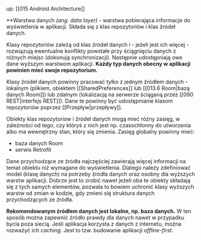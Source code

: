 up: [[015 Android Architecture]]

**Warstwa danych _(ang. data layer)_ - warstwa pobierająca informacje do wyświetlenia w aplikacji. Składa się z klas repozytoriów i klas źródeł danych. 

Klasy repozytoriów zależą od klas źródeł danych i - jeżeli jest ich więcej - rozwiązują ewentualne konflikty powstałe przy ściągnięciu danych z różnych miejsc (dokonują synchronizacji). Następnie udostępniają owe dane wyższym warstwom aplikacji. **Każdy typ danych obecny w aplikacji powinien mieć swoje repozytorium.**

Klasy źródeł danych powinny pracować tylko z jednym źródłem danych - lokalnym (plikiem, obiektem [[SharedPreferences]] lub [[013.6 Room|bazą danych Room]]) lub zdalnym (lokalizacją na serwerze ściąganą przez [[090 REST|interfejs REST]]). Dane te powinny być udostępnianie klasom repozytoriów poprzez [[Przepływ|przepływy]].

Obiekty klas repozytoriow i źródeł danych mogą mieć różny zasięg, w zależności od tego, czy któryś z nich jest np. czasochłonny do utworzenia albo ma wewnętrzny stan, który się zmienia. Zasięg globalny powinny mieć:
- baza danych Room
- serwis Retrofit

Dane przychodzące ze źródła najczęściej zawierają więcej informacji na temat obiektu niż wymagane do wyświetlenia. Dlatego należy zdefiniować model (klasę danych) na potrzeby źródła danych oraz osobny dla wyższych warstw aplikacji. Dobrze jest to zrobić nawet jeżeli oba te obiekty składają się z tych samych elementów, pozwala to bowiem uchronić klasy wyższych warstw od zmian w kodzie, gdy zmieni się struktura danych przychodzących ze źródła.

**Rekomendowanym źródłem danych jest lokalne, np. baza danych.** W ten sposób można zapewnić źródło prawdy dla danych nawet w przypadku bycia poza siecią. Jeśli aplikacja korzysta z danych z internetu, można rozważyć ich *caching*. Jest to tzw. budowanie aplikacji _offline-first_.